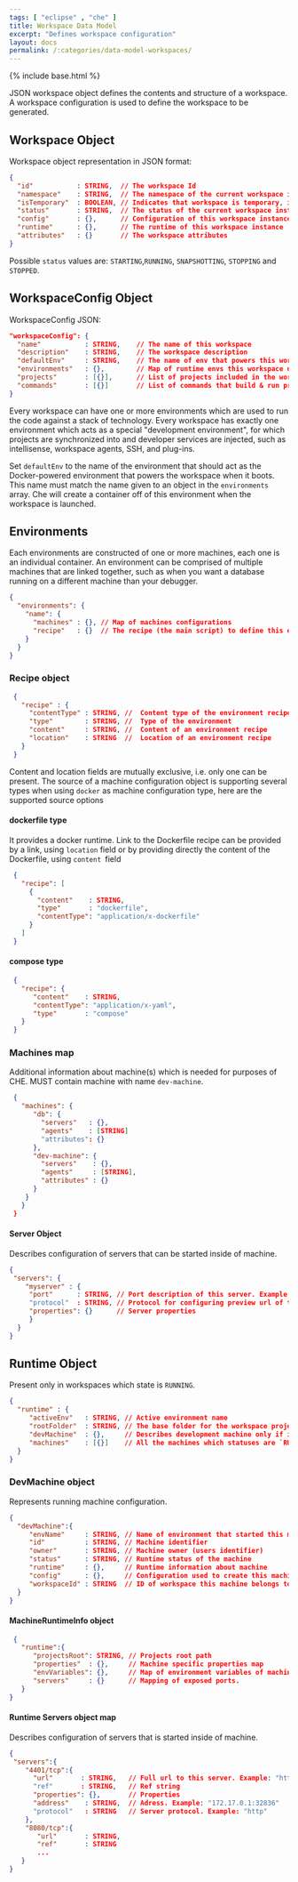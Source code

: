 ```yaml
---
tags: [ "eclipse" , "che" ]
title: Workspace Data Model
excerpt: "Defines workspace configuration"
layout: docs
permalink: /:categories/data-model-workspaces/
---
```

{% include base.html %}

JSON workspace object defines the contents and structure of a workspace. A workspace configuration is used to define the workspace to be generated.

## Workspace Object
Workspace object representation in JSON format:
```json  
{
  "id"           : STRING,  // The workspace Id  
  "namespace"    : STRING,  // The namespace of the current workspace instance
  "isTemporary"  : BOOLEAN, // Indicates that workspace is temporary, i.e exists only in runtime
  "status"       : STRING,  // The status of the current workspace instance
  "config"       : {},      // Configuration of this workspace instance
  "runtime"      : {},      // The runtime of this workspace instance
  "attributes"   : {}       // The workspace attributes
}
```
Possible `status` values are: `STARTING`,`RUNNING`, `SNAPSHOTTING`, `STOPPING` and `STOPPED`. 


## WorkspaceConfig Object

WorkspaceConfig JSON:

```json  
"workspaceConfig": {
  "name"           : STRING,    // The name of this workspace
  "description"    : STRING,    // The workspace description
  "defaultEnv"     : STRING,    // The name of env that powers this workspace
  "environments"   : {},        // Map of runtime envs this workspace uses
  "projects"       : [{}],      // List of projects included in the workspace
  "commands"       : [{}]       // List of commands that build & run projects
}
```

Every workspace can have one or more environments which are used to run the code against a stack of technology. Every workspace has exactly one environment which acts as a special "development environment", for which projects are synchronized into and developer services are injected, such as intellisense, workspace agents, SSH, and plug-ins.  

Set `defaultEnv` to the name of the environment that should act as the Docker-powered environment that powers the workspace when it boots. This name must match the name given to an object in the `environments` array. Che will create a container off of this environment when the workspace is launched. 

## Environments 
Each environments are constructed of one or more machines, each one is an individual container. An environment can be comprised of multiple machines that are linked together, such as when you want a database running on a different machine than your debugger.
```json  
{
  "environments": {
    "name": {
      "machines" : {}, // Map of machines configurations
      "recipe"   : {}  // The recipe (the main script) to define this environment
    }
  }  
}
```
          
### Recipe object 

```json  
 {
   "recipe" : {
     "contentType" : STRING, //  Content type of the environment recipe
     "type"        : STRING, //  Type of the environment
     "content"     : STRING, //  Content of an environment recipe
     "location"    : STRING  //  Location of an environment recipe
   }
 }
```
 Content and location fields are mutually exclusive, i.e. only one can be present.
 The source of a machine configuration object is supporting several types when using `docker` as machine configuration type, here are the supported source options
 
 #### dockerfile type
 It provides a docker runtime. Link to the Dockerfile recipe can be provided by a link, using `location` field or by providing directly the content of the Dockerfile, using `content `field
```json 
 {
   "recipe": [
     {
       "content"    : STRING,
       "type"       : "dockerfile",
       "contentType": "application/x-dockerfile"
     }
   ]
 }
```
 
 #### compose type
```json 
 {
   "recipe": {
      "content"    : STRING,
      "contentType": "application/x-yaml",
      "type"       : "compose"
   }
 }   
```      
 
### Machines map
Additional information about machine(s) which is needed for purposes of CHE. 
MUST contain machine with name `dev-machine`.
```json 
 {
   "machines": {
      "db": {
        "servers"   : {},
        "agents"    : [STRING]
        "attributes": {}
      },
      "dev-machine": {
        "servers"    : {},
        "agents"     : [STRING],
        "attributes" : {}
      }
    }
   } 
 }     
```      

#### Server Object
Describes configuration of servers that can be started inside of machine.
```json 
{
 "servers": {
    "myserver" : {
     "port"      : STRING, // Port description of this server. Example: "9090/udp" 
     "protocol"  : STRING, // Protocol for configuring preview url of this server.
     "properties": {}      // Server properties
     }
  }
}
```


## Runtime Object
Present only in workspaces which state is `RUNNING`.
```json 
{
  "runtime" : {
     "activeEnv"   : STRING, // Active environment name
     "rootFolder"  : STRING, // The base folder for the workspace projects
     "devMachine"  : {},     // Describes development machine only if its status is `RUNNING`
     "machines"    : [{}]    // All the machines which statuses are `RUNNING` 
  }
}      
```

### DevMachine object
Represents running machine configuration.
```json 
{
  "devMachine":{
     "envName"     : STRING, // Name of environment that started this machine
     "id"          : STRING, // Machine identifier
     "owner"       : STRING, // Machine owner (users identifier)
     "status"      : STRING, // Runtime status of the machine
     "runtime"     : {},     // Runtime information about machine
     "config"      : {},     // Configuration used to create this machine
     "workspaceId" : STRING  // ID of workspace this machine belongs to
  }
}
```

#### MachineRuntimeInfo object
```json
 {
   "runtime":{
      "projectsRoot": STRING, // Projects root path 
      "properties"  : {},     // Machine specific properties map
      "envVariables": {},     // Map of environment variables of machine
      "servers"     : {}      // Mapping of exposed ports.
   }
}
```

#### Runtime Servers object map
Describes configuration of servers that is started inside of machine.
```json 
{
 "servers":{
    "4401/tcp":{
      "url"       : STRING,   // Full url to this server. Example: "http://172.17.0.1:32836/api"
      "ref"       : STRING,   // Ref string
      "properties": {},       // Properties
      "address"    : STRING,  // Adress. Example: "172.17.0.1:32836"
      "protocol"   : STRING   // Server protocol. Example: "http"
    },
    "8080/tcp":{
       "url"       : STRING,
       "ref"       : STRING
       ...
   }
}
```

